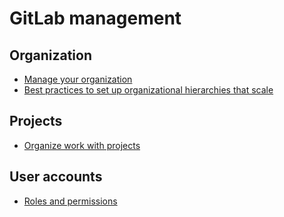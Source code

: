 # GitLab management

## Organization

* [Manage your organization](https://docs.gitlab.com/ee/topics/set_up_organization.html)
* [Best practices to set up organizational hierarchies that scale](https://about.gitlab.com/blog/2024/07/22/best-practices-to-set-up-organizational-hierarchies-that-scale/)

## Projects

* [Organize work with projects](https://docs.gitlab.com/ee/user/project/organize_work_with_projects.html)

## User accounts

* [Roles and permissions](https://docs.gitlab.com/ee/user/permissions.html)
